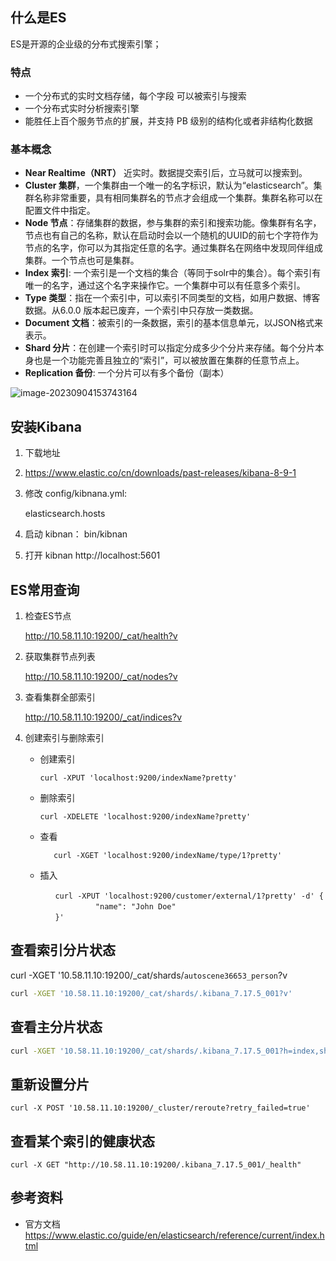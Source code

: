 ## 什么是ES

ES是开源的企业级的分布式搜索引擎；

### 特点

- 一个分布式的实时文档存储，每个字段 可以被索引与搜索
- 一个分布式实时分析搜索引擎
- 能胜任上百个服务节点的扩展，并支持 PB 级别的结构化或者非结构化数据

### 基本概念

- **Near Realtime（NRT）** 近实时。数据提交索引后，立马就可以搜索到。
- **Cluster 集群**，一个集群由一个唯一的名字标识，默认为“elasticsearch”。集群名称非常重要，具有相同集群名的节点才会组成一个集群。集群名称可以在配置文件中指定。
- **Node 节点**：存储集群的数据，参与集群的索引和搜索功能。像集群有名字，节点也有自己的名称，默认在启动时会以一个随机的UUID的前七个字符作为节点的名字，你可以为其指定任意的名字。通过集群名在网络中发现同伴组成集群。一个节点也可是集群。
- **Index 索引**: 一个索引是一个文档的集合（等同于solr中的集合）。每个索引有唯一的名字，通过这个名字来操作它。一个集群中可以有任意多个索引。
- **Type 类型**：指在一个索引中，可以索引不同类型的文档，如用户数据、博客数据。从6.0.0 版本起已废弃，一个索引中只存放一类数据。
- **Document 文档**：被索引的一条数据，索引的基本信息单元，以JSON格式来表示。
- **Shard 分片**：在创建一个索引时可以指定分成多少个分片来存储。每个分片本身也是一个功能完善且独立的“索引”，可以被放置在集群的任意节点上。
- **Replication 备份**: 一个分片可以有多个备份（副本）

![image-20230904153743164](/Users/helloworld/code/code_everyday/file/study/ES.assets/image-20230904153743164.png)

## 安装Kibana

1. 下载地址

2. https://www.elastic.co/cn/downloads/past-releases/kibana-8-9-1

3. 修改 config/kibnana.yml: 

   elasticsearch.hosts
4. 启动 kibnan： bin/kibnan
5. 打开 kibnan
   http://localhost:5601


## ES常用查询
1. 检查ES节点

    http://10.58.11.10:19200/_cat/health?v

2. 获取集群节点列表

    http://10.58.11.10:19200/_cat/nodes?v

3. 查看集群全部索引 

   http://10.58.11.10:19200/_cat/indices?v

4. 创建索引与删除索引

   * 创建索引

     ```shell
     curl -XPUT 'localhost:9200/indexName?pretty'
     ```

   * 删除索引

     ```shell
     curl -XDELETE 'localhost:9200/indexName?pretty'
     ```

   * 查看

     ```shell
        curl -XGET 'localhost:9200/indexName/type/1?pretty'
     ```

   * 插入

     ```shell
     　　curl -XPUT 'localhost:9200/customer/external/1?pretty' -d' {
            　　  "name": "John Doe"
     　　}'
     ```




## 查看索引分片状态

curl -XGET '10.58.11.10:19200/_cat/shards/`autoscene36653_person`?v

```bash
curl -XGET '10.58.11.10:19200/_cat/shards/.kibana_7.17.5_001?v'
```

## 查看主分片状态

```bash
curl -XGET '10.58.11.10:19200/_cat/shards/.kibana_7.17.5_001?h=index,shard,prirep,state,unassigned.reason'
```

## 重新设置分片

```shell
curl -X POST '10.58.11.10:19200/_cluster/reroute?retry_failed=true'
```

## 查看某个索引的健康状态

```shell
curl -X GET "http://10.58.11.10:19200/.kibana_7.17.5_001/_health"
```

## 参考资料
* 官方文档 https://www.elastic.co/guide/en/elasticsearch/reference/current/index.html